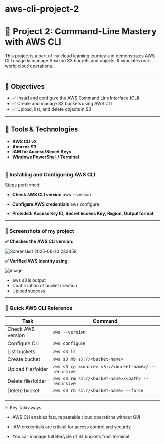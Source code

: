 # aws-cli-project-2

# 🚀 Project 2: Command-Line Mastery with AWS CLI

This project is a part of my cloud learning journey and demonstrates AWS CLI usage to manage Amazon S3 buckets and objects. It simulates real-world cloud operations.

---

## 🧠 Objectives

- ✅ Install and configure the AWS Command Line Interface (CLI)
- ✅ Create and manage S3 buckets using AWS CLI
- ✅ Upload, list, and delete objects in S3

---

## 🔧 Tools & Technologies

- **AWS CLI v2**
- **Amazon S3**
- **IAM for Access/Secret Keys**
- **Windows PowerShell / Terminal**

---

### 📌 Installing and Configuring AWS CLI

Steps performed:

- **Check AWS CLI version**
aws --version

- **Configure AWS credentials**
aws configure

- **Provided: Access Key ID, Secret Access Key, Region, Output format**

---


### 📸 Screenshots of my project

**✅ Checked the AWS CLI version:**

![Screenshot 2025-06-20 233458](https://github.com/user-attachments/assets/855fa9de-921b-47c9-b8b4-f82fa1847c79)


**✅ Verified AWS Identity using:**

![image](https://github.com/user-attachments/assets/21193d1d-e6f7-4eaf-a995-107362c937d5)





- aws s3 ls output
- Confirmation of bucket creation
- Upload success

---

### 🧰 Quick AWS CLI Reference

| Task               | Command                                              |
| ------------------ | ---------------------------------------------------- |
| Check AWS version  | `aws --version`                                      |
| Configure CLI      | `aws configure`                                      |
| List buckets       | `aws s3 ls`                                          |
| Create bucket      | `aws s3 mb s3://<bucket-name>`                       |
| Upload file/folder | `aws s3 cp <source> s3://<bucket-name>/ --recursive` |
| Delete file/folder | `aws s3 rm s3://<bucket-name>/<path> --recursive`    |
| Delete bucket      | `aws s3 rb s3://<bucket-name> --force`               |

---

✨ Key Takeaways

- AWS CLI enables fast, repeatable cloud operations without GUI

- IAM credentials are critical for access control and security

- You can manage full lifecycle of S3 buckets from terminal

